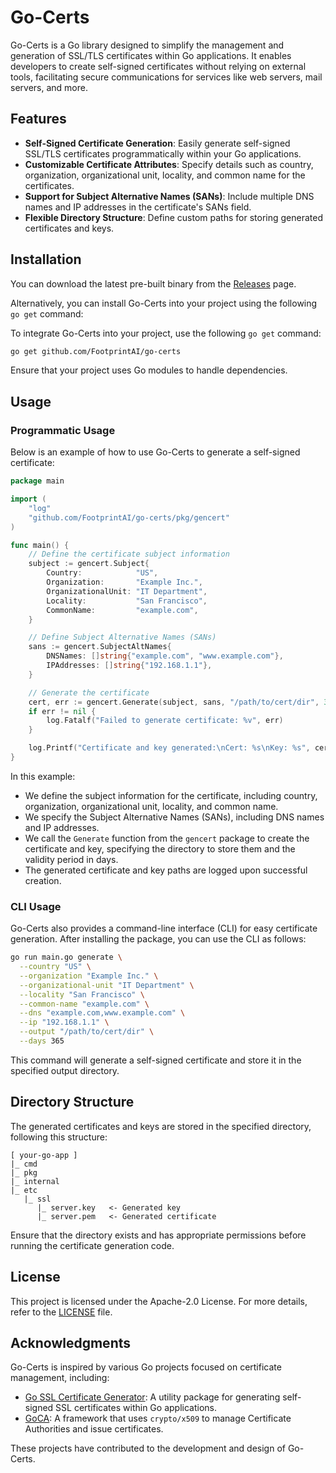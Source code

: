 # Go-Certs

Go-Certs is a Go library designed to simplify the management and generation of SSL/TLS certificates within Go applications. It enables developers to create self-signed certificates without relying on external tools, facilitating secure communications for services like web servers, mail servers, and more.

## Features

- **Self-Signed Certificate Generation**: Easily generate self-signed SSL/TLS certificates programmatically within your Go applications.
- **Customizable Certificate Attributes**: Specify details such as country, organization, organizational unit, locality, and common name for the certificates.
- **Support for Subject Alternative Names (SANs)**: Include multiple DNS names and IP addresses in the certificate's SANs field.
- **Flexible Directory Structure**: Define custom paths for storing generated certificates and keys.

## Installation

You can download the latest pre-built binary from the [Releases](https://github.com/FootprintAI/go-certs/releases/tag/v0.0.2) page.

Alternatively, you can install Go-Certs into your project using the following `go get` command:

To integrate Go-Certs into your project, use the following `go get` command:

```bash
go get github.com/FootprintAI/go-certs
```

Ensure that your project uses Go modules to handle dependencies.

## Usage

### Programmatic Usage

Below is an example of how to use Go-Certs to generate a self-signed certificate:

```go
package main

import (
    "log"
    "github.com/FootprintAI/go-certs/pkg/gencert"
)

func main() {
    // Define the certificate subject information
    subject := gencert.Subject{
        Country:            "US",
        Organization:       "Example Inc.",
        OrganizationalUnit: "IT Department",
        Locality:           "San Francisco",
        CommonName:         "example.com",
    }

    // Define Subject Alternative Names (SANs)
    sans := gencert.SubjectAltNames{
        DNSNames: []string{"example.com", "www.example.com"},
        IPAddresses: []string{"192.168.1.1"},
    }

    // Generate the certificate
    cert, err := gencert.Generate(subject, sans, "/path/to/cert/dir", 365)
    if err != nil {
        log.Fatalf("Failed to generate certificate: %v", err)
    }

    log.Printf("Certificate and key generated:\nCert: %s\nKey: %s", cert.CertPath, cert.KeyPath)
}
```

In this example:

- We define the subject information for the certificate, including country, organization, organizational unit, locality, and common name.
- We specify the Subject Alternative Names (SANs), including DNS names and IP addresses.
- We call the `Generate` function from the `gencert` package to create the certificate and key, specifying the directory to store them and the validity period in days.
- The generated certificate and key paths are logged upon successful creation.

### CLI Usage

Go-Certs also provides a command-line interface (CLI) for easy certificate generation. After installing the package, you can use the CLI as follows:

```bash
go run main.go generate \
  --country "US" \
  --organization "Example Inc." \
  --organizational-unit "IT Department" \
  --locality "San Francisco" \
  --common-name "example.com" \
  --dns "example.com,www.example.com" \
  --ip "192.168.1.1" \
  --output "/path/to/cert/dir" \
  --days 365
```

This command will generate a self-signed certificate and store it in the specified output directory.

## Directory Structure

The generated certificates and keys are stored in the specified directory, following this structure:

```
[ your-go-app ]
|_ cmd
|_ pkg
|_ internal
|_ etc
   |_ ssl
      |_ server.key   <- Generated key
      |_ server.pem   <- Generated certificate
```

Ensure that the directory exists and has appropriate permissions before running the certificate generation code.

## License

This project is licensed under the Apache-2.0 License. For more details, refer to the [LICENSE](https://github.com/FootprintAI/go-certs/blob/main/LICENSE) file.

## Acknowledgments

Go-Certs is inspired by various Go projects focused on certificate management, including:

- [Go SSL Certificate Generator](https://github.com/KeithAlt/go-cert-generator): A utility package for generating self-signed SSL certificates within Go applications.
- [GoCA](https://github.com/kairoaraujo/goca): A framework that uses `crypto/x509` to manage Certificate Authorities and issue certificates.

These projects have contributed to the development and design of Go-Certs.

